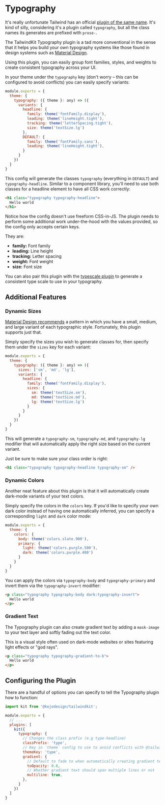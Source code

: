 # Typography

It's really unfortunate Tailwind has an official [plugin of the same name](https://tailwindcss.com/docs/typography-plugin). It's kind of silly, considering it's a plugin called `typography`, but all the class names its generates are prefixed with `prose-`.

The TailwindKit Typography plugin is a tad more conventional in the sense that it helps you build your own typography systems like those found in design systems such as [Material Design](https://m3.material.io/styles/typography/type-scale-tokens).

Using this plugin, you can easily group font families, styles, and weights to create consistent typography across your UI.

In your theme under the `typography` key (don't worry – this can be configured to avoid conflicts) you can easily specify variants:

```javascript
module.exports = {
  theme: {
    typography: ({ theme }: any) => ({
      variants: {
        headline: {
          family: theme('fontFamily.display'),
          leading: theme('lineHeight.tight'),
          tracking: theme('letterSpacing.tight'),
          size: theme('textSize.lg')
        },
        DEFAULT: {
          family: theme('fontFamily.sans'),
          leading: theme('lineHeight.tight'),
        }
      }
    })
  }
}
```

This config will generate the classes `typography` (everything in `DEFAULT`) and `typography-headline`. Similar to a component library, you'll need to use both classes for a headline element to have all CSS work correctly:

```html
<h1 class="typography typography-headline">
  Hello world
</h1>
```

Notice how the config doesn't use freeform CSS-in-JS. The plugin needs to perform some additional work under-the-hood with the values provided, so the config only accepts certain keys.

They are:

- **family:** Font family
- **leading:** Line height
- **tracking:** Letter spacing
- **weight:** Font weight
- **size:** Font size

You can also pair this plugin with the [typescale plugin](../typescale/README.md) to generate a consistent type scale to use in your typography.

## Additional Features

### Dynamic Sizes

[Material Design recommends]((https://m3.material.io/styles/typography/type-scale-tokens#40fc37f8-3269-4aa3-9f28-c6113079ac5d)) a pattern in which you have a small, medium, and large variant of each typographic style. Fortunately, this plugin supports just that.

Simply specify the sizes you wish to generate classes for, then specify them under the `sizes` key for each variant:

```javascript
module.exports = {
  theme: {
    typography: ({ theme }: any) => ({
      sizes: ['sm', 'md', 'lg'],
      variants: {
        headline: {
          family: theme('fontFamily.display'),
          sizes: {
            sm: theme('textSize.sm'),
            md: theme('textSize.md'),
            lg: theme('textSize.lg')            
          }
        }
      }
    })
  }
}
```

This will generate a `typography-sm`, `typography-md`, and `typography-lg` modifier that will automatically apply the right size based on the current variant. 

Just be sure to make sure your class order is right:

```html
<h1 class="typography typography-headline typography-sm" />
```

### Dynamic Colors

Another neat feature about this plugin is that it will automatically create dark-mode variants of your text colors.

Simply specify the colors in the `colors` key. If you'd like to specify your own dark color instead of having one automatically inferred, you can specify a corresponding `light` and `dark` color mode:

```javascript
module.exports = {
  theme: {
    colors: {
      body: theme('colors.slate.900'),
      primary: {
        light: theme('colors.purple.500'),
        dark: theme('colors.purple.400')
      }
    }
  }
}
```

You can apply the colors via `typography-body` and `typography-primary` and invert them via the `typography-invert` modifier:

```html
<p class="typography typography-body dark:typography-invert">
  Hello world
</p>
```

### Gradient Text

The Typography plugin can also create gradient text by adding a `mask-image` to your text layer and softly fading out the text color. 

This is a visual style often used on dark-mode websites or sites featuring light effects or "god rays".

```html
<p class="typography typography-gradient-to-b">
  Hello world
</p>
```

## Configuring the Plugin

There are a handful of options you can specify to tell the Typography plugin how to function:

```javascript
import kit from '@kojodesign/tailwindkit';

module.exports = {
  // ...
  plugins: [
    kit({
      typography: {
        // Changes the class prefix (e.g type-headline)
        classPrefix: 'type',
        // Key in `theme` config to use to avoid conflicts with @tailwindcss/typography, which also uses the `typography` key
        themeKey: 'type',
        gradient: {
          // Default to fade to when automatically creating gradient text
          toOpacity: 0.8,
          // Whether gradient text should span multiple lines or not
          multiline: true,
        },
      }
    })
  ]
}
```